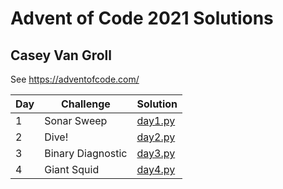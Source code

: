 # Advent of Code 2021 Solutions
## Casey Van Groll

See https://adventofcode.com/

| Day | Challenge         | Solution                  |
| --- | ----------------- | ------------------------- |
| 1   | Sonar Sweep       | [day1.py](./day1/day1.py) |
| 2   | Dive!             | [day2.py](./day2/day2.py) |
| 3   | Binary Diagnostic | [day3.py](./day3/day3.py) |
| 4   | Giant Squid       | [day4.py](./day4/day4.py) |
